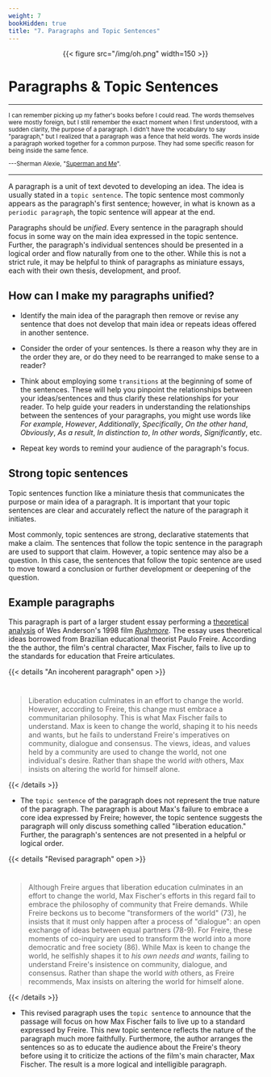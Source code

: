 ```yaml
---
weight: 7
bookHidden: true
title: "7. Paragraphs and Topic Sentences"
---
```


<div style="text-align:center">{{< figure src="/img/oh.png" width=150 >}}</div>

# Paragraphs & Topic Sentences

---
  <small>

I can remember picking up my father's books before I could read. The
words themselves were mostly foreign, but I still remember the exact
moment when I first understood, with a sudden clarity, the purpose of
a paragraph. I didn't have the vocabulary to say \"paragraph,\" but I
realized that a paragraph was a fence that held words. The words
inside a paragraph worked together for a common purpose. They had some
specific reason for being inside the same fence.

---Sherman Alexie, "[Superman and Me](http://articles.latimes.com/1998/apr/19/books/bk-42979)".

 </small>

---

A paragraph is a unit of text devoted to developing an idea. The idea is
usually stated in a `topic sentence`. The topic sentence most commonly
appears as the paragraph's first sentence; however, in what is known as
a `periodic paragraph`, the topic sentence will appear at the end.

Paragraphs should be *unified*. Every sentence in the paragraph should
focus in some way on the main idea expressed in the topic sentence. Further, the
paragraph's individual sentences should be presented in a logical order
and flow naturally from one to the other. While this is not a strict rule, it may be helpful to think of
paragraphs as miniature essays, each with their own thesis,
development, and proof.

## How can I make my paragraphs unified?

-   Identify the main idea of the paragraph then remove or revise any
    sentence that does not develop that main idea or repeats ideas
    offered in another sentence.

-   Consider the order of your sentences. Is there a reason why they are
    in the order they are, or do they need to be rearranged to make
    sense to a reader?

-   Think about employing some `transitions` at the beginning of some
    of the sentences. These will help you pinpoint the relationships
    between your ideas/sentences and thus clarify these relationships
    for your reader. To help guide your readers in understanding the
    relationships between the sentences of your paragraphs, you might
    use words like *For example*, *However*, *Additionally*,
    *Specifically*, *On the other hand*, *Obviously*, *As a result*, *In
    distinction to*, *In other words*, *Significantly*, etc.

-   Repeat key words to remind your audience of the paragraph's focus.

## Strong topic sentences


Topic sentences function like a miniature thesis that communicates the
purpose or main idea of a paragraph. It is important that your topic
sentences are clear and accurately reflect the nature of the paragraph
it initiates.

Most commonly, topic sentences are strong, declarative statements that
make a claim. The sentences that follow the topic sentence in the
paragraph are used to support that claim. However, a topic sentence may
also be a question. In this case, the sentences that follow the topic
sentence are used to move toward a conclusion or further development or
deepening of the question.

## Example paragraphs

This paragraph is part of a larger student essay performing a
[theoretical analysis](/resources/open-handbook/chapter-6#theoretical-writing) of Wes Anderson's 1998 film
[*Rushmore*](http://en.wikipedia.org/wiki/Rushmore_%28film%29). The
essay uses theoretical ideas borrowed from Brazilian educational
theorist Paulo Freire. According the the author, the film's central
character, Max Fischer, fails to live up to the standards for education
that Freire articulates.


{{< details "An incoherent paragraph" open >}}
#

> Liberation education culminates in an effort to change the world.
However, according to Freire, this change must embrace a communitarian
philosophy. This is what Max Fischer fails to understand. Max is keen to
change the world, shaping it to his needs and wants, but he fails to
understand Freire's imperatives on community, dialogue and consensus.
The views, ideas, and values held by a community are used to change the
world, not one individual's desire. Rather than shape the world *with*
others, Max insists on altering the world for himself alone.


{{< /details >}}


- The `topic sentence` of the paragraph does not represent the
    true nature of the paragraph. The paragraph is about Max's failure
    to embrace a core idea expressed by Freire; however, the topic
    sentence suggests the paragraph will only discuss something called
    "liberation education." Further, the paragraph's sentences are not
    presented in a helpful or logical order.


{{< details "Revised paragraph" open >}}
#


> Although Freire argues that liberation education culminates in an effort
to change the world, Max Fischer's efforts in this regard fail to
embrace the philosophy of community that Freire demands. While Freire
beckons us to become "transformers of the world" (73), he insists
that it must only happen after a process of "dialogue": an open exchange
of ideas between equal partners (78-9). For Freire, these moments of
co-inquiry are used to transform the world into a more democratic and
free society (86). While Max is keen to change the world, he selfishly
shapes it to *his own needs and wants*, failing to understand Freire's
insistence on community, dialogue, and consensus. Rather than shape the
world *with* others, as Freire recommends, Max insists on altering the
world for himself alone.

{{< /details >}}

- This revised paragraph uses the `topic sentence` to announce
    that the passage will focus on how Max Fischer fails to live up to a
    standard expressed by Freire. This new topic sentence reflects the
    nature of the paragraph much more faithfully. Furthermore, the
    author arranges the sentences so as to educate the audience about
    the Freire's theory before using it to criticize the actions of the
    film's main character, Max Fischer. The result is a more logical and
    intelligible paragraph.
